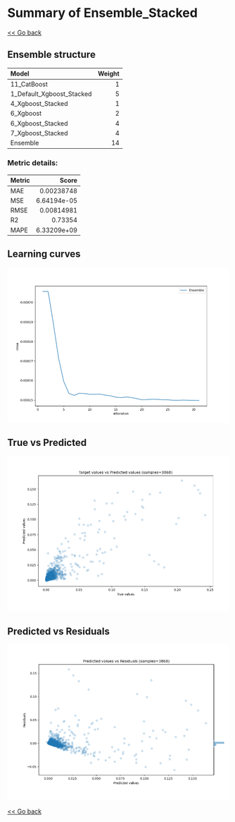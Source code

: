 # Summary of Ensemble_Stacked

[<< Go back](../README.md)


## Ensemble structure
| Model                     |   Weight |
|:--------------------------|---------:|
| 11_CatBoost               |        1 |
| 1_Default_Xgboost_Stacked |        5 |
| 4_Xgboost_Stacked         |        1 |
| 6_Xgboost                 |        2 |
| 6_Xgboost_Stacked         |        4 |
| 7_Xgboost_Stacked         |        4 |
| Ensemble                  |       14 |

### Metric details:
| Metric   |       Score |
|:---------|------------:|
| MAE      | 0.00238748  |
| MSE      | 6.64194e-05 |
| RMSE     | 0.00814981  |
| R2       | 0.73354     |
| MAPE     | 6.33209e+09 |



## Learning curves
![Learning curves](learning_curves.png)
## True vs Predicted

![True vs Predicted](true_vs_predicted.png)


## Predicted vs Residuals

![Predicted vs Residuals](predicted_vs_residuals.png)



[<< Go back](../README.md)

